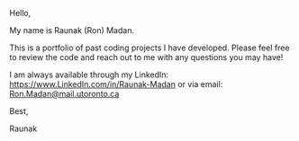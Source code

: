 Hello, 

My name is Raunak (Ron) Madan. 

This is a portfolio of past coding projects I have developed. Please feel free to review the code and reach out to me with any questions you may have!

I am always available through my LinkedIn: https://www.LinkedIn.com/in/Raunak-Madan or via email: Ron.Madan@mail.utoronto.ca

Best,

Raunak
